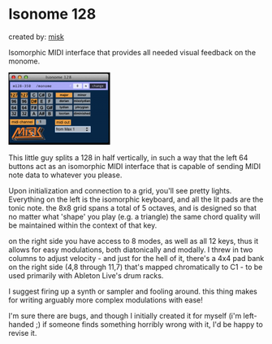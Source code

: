 # Isonome 128

created by: [misk](http://www.soundcloud.com/misk)

Isomorphic MIDI interface that provides all needed visual feedback on the monome.

![](app-isonome_pic.png)


This little guy splits a 128 in half vertically, in such a way that the 
left 64 buttons act as an isomorphic MIDI interface that is capable of sending 
MIDI note data to whatever you please.

Upon initialization and connection to a grid, you'll see pretty lights. 
Everything on the left is the isomorphic keyboard, and all the lit
pads are the tonic note. the 8x8 grid spans a total of 5 octaves, and
is designed so that no matter what 'shape' you play (e.g. a triangle)
the same chord quality will be maintained within the context of that key.

on the right side you have access to 8 modes, as well as all 12 keys, thus
it allows for easy modulations, both diatonically and modally. I threw in 
two columns to adjust velocity - and just for the hell of it, there's a
4x4 pad bank on the right side (4,8 through 11,7) that's mapped chromatically
to C1 - to be used primarily with Ableton Live's drum racks.

I suggest firing up a synth or sampler and fooling around. this thing makes for
writing arguably more complex modulations with ease! 

I'm sure there are bugs, and though I initially created it for myself
(i'm left-handed ;) if someone finds something horribly wrong with it, I'd be happy
to revise it.

